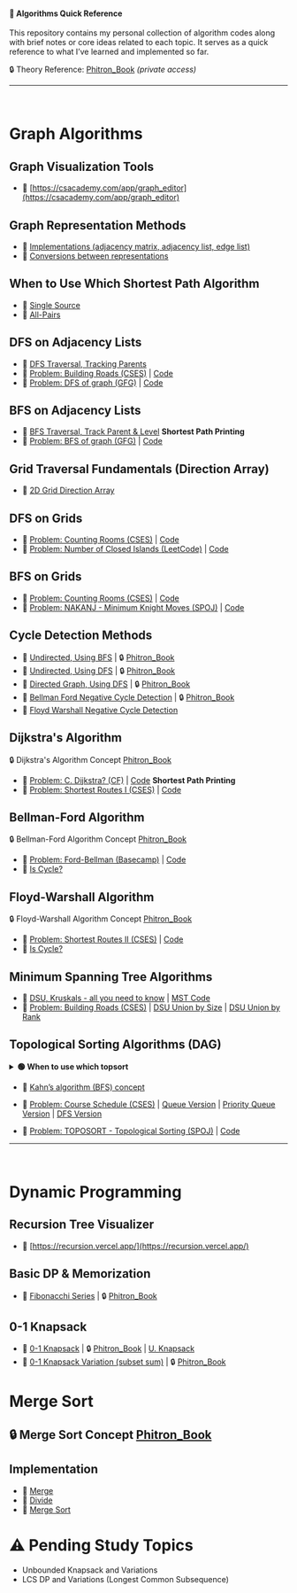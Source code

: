 #### 📖 Algorithms Quick Reference

This repository contains my personal collection of algorithm codes along with brief notes or core ideas related to each topic. It serves as a quick reference to what I’ve learned and implemented so far.

🔒 Theory Reference: [Phitron_Book](https://phitron.io/phitron-book/introduction-to-algorithms-01)  *(private access)*  

---
<br>

# Graph Algorithms

## Graph Visualization Tools
- 🔗 [https://csacademy.com/app/graph_editor](https://csacademy.com/app/graph_editor)

## Graph Representation Methods
- 🔗 [Implementations (adjacency matrix, adjacency list, edge list)](https://github.com/sabbirahmedfahim/Introduction-to-Algorithms/blob/main/WEEK_01/README.md)
- 🔗 [Conversions between representations](https://github.com/sabbirahmedfahim/Introduction-to-Algorithms/blob/main/WEEK_04/README.md)

## When to Use Which Shortest Path Algorithm
- 🔗 [Single Source](https://github.com/sabbirahmedfahim/Introduction-to-Algorithms/blob/main/WEEK_02/module_7/0_why_bellman_ford_algorithm.markdown)
- 🔗 [All-Pairs](https://github.com/sabbirahmedfahim/Introduction-to-Algorithms/blob/main/WEEK_02/module_7/3_why_floyd_warshall.markdown)

## DFS on Adjacency Lists
- 🔗 [DFS Traversal, Tracking Parents](https://github.com/sabbirahmedfahim/Introduction-to-Algorithms/blob/main/WEEK_01/module_3/2_dfs.cpp)
- 🔗 [Problem: Building Roads (CSES)](https://cses.fi/problemset/task/1666/) | [Code](https://github.com/sabbirahmedfahim/Introduction-to-Algorithms/blob/main/CP-Code/Building_Roads__DFS.cpp)
- 🔗 [Problem: DFS of graph (GFG)](https://www.geeksforgeeks.org/problems/depth-first-traversal-for-a-graph/1) | [Code](https://github.com/sabbirahmedfahim/Introduction-to-Algorithms/blob/main/CP-Code/dfs_of_graph__gfg.cpp)

## BFS on Adjacency Lists
- 🔗 [BFS Traversal, Track Parent & Level](https://github.com/sabbirahmedfahim/Introduction-to-Algorithms/blob/main/WEEK_01/module_2/12_bfs_shortest_path_printing.cpp) **Shortest Path Printing**
- 🔗 [Problem: BFS of graph (GFG)](https://www.geeksforgeeks.org/problems/bfs-traversal-of-graph/1?utm_source=geeksforgeeks&utm_medium=ml_article_practice_tab&utm_campaign=article_practice_tab) | [Code](https://github.com/sabbirahmedfahim/Introduction-to-Algorithms/blob/main/CP-Code/bfs_of_graph__gfg.cpp)

## Grid Traversal Fundamentals (Direction Array)
- 🔗 [2D Grid Direction Array](https://github.com/sabbirahmedfahim/Introduction-to-Algorithms/blob/main/WEEK_01/module_3/3_2D_grid.markdown)

## DFS on Grids
- 🔗 [Problem: Counting Rooms (CSES)](https://cses.fi/problemset/task/1192) | [Code](https://github.com/sabbirahmedfahim/Introduction-to-Algorithms/blob/main/CP-Code/Counting_Rooms__DFS.cpp)
- 🔗 [Problem: Number of Closed Islands (LeetCode)](https://leetcode.com/problems/number-of-closed-islands/description/) | [Code](https://github.com/sabbirahmedfahim/Introduction-to-Algorithms/blob/main/CP-Code/Number_of_Closed_Islands__LeetCode.cpp)

## BFS on Grids
- 🔗 [Problem: Counting Rooms (CSES)](https://cses.fi/problemset/task/1192) | [Code](https://github.com/sabbirahmedfahim/Introduction-to-Algorithms/blob/main/CP-Code/Counting_Rooms__BFS.cpp)
- 🔗 [Problem: NAKANJ - Minimum Knight Moves (SPOJ)](https://www.spoj.com/problems/NAKANJ/) | [Code](https://github.com/sabbirahmedfahim/Introduction-to-Algorithms/blob/main/CP-Code/Minimum_Knight_moves__BFS.cpp) 

## Cycle Detection Methods
- 🔗 [Undirected, Using BFS](https://github.com/sabbirahmedfahim/Introduction-to-Algorithms/blob/main/WEEK_02/module_5/1_cycle_detect_using_bfs.cpp) | 🔒 [Phitron_Book](https://phitron.io/phitron-book/introduction-to-algorithms-01/মডিউল-৫ঃ-cycle-detection/মডিউল-৫_১ঃ-cycle-detection-undirected-গ্রাফে)
- 🔗 [Undirected, Using DFS](https://github.com/sabbirahmedfahim/Introduction-to-Algorithms/blob/main/WEEK_02/module_5/2_cycle_detect_using_dfs.cpp) | 🔒 [Phitron_Book](https://phitron.io/phitron-book/introduction-to-algorithms-01/মডিউল-৫ঃ-cycle-detection/মডিউল-৫_১ঃ-cycle-detection-undirected-গ্রাফে)
- 🔗 [Directed Graph, Using DFS](https://github.com/sabbirahmedfahim/Introduction-to-Algorithms/blob/main/WEEK_02/module_5/4_cycle_detect_in_directed_graph.cpp) | 🔒 [Phitron_Book](https://phitron.io/phitron-book/introduction-to-algorithms-01/মডিউল-৫ঃ-cycle-detection/মডিউল-৫_৪ঃ-cycle-detection-directed-গ্রাফে)
- 🔗 [Bellman Ford Negative Cycle Detection](https://github.com/sabbirahmedfahim/Introduction-to-Algorithms/blob/main/WEEK_02/module_7/2_detect_negative_cycle.cpp) | 🔒 [Phitron_Book](https://phitron.io/phitron-book/introduction-to-algorithms-01/মডিউল-৭ঃ-bellmanford-এবং-floyd-warshall-এলগোরিদম/মডিউল-৭-৫ঃ-ডিটেক্ট-নেগেটিভ-সাইকেল)
- 🔗 [Floyd Warshall Negative Cycle Detection](https://github.com/sabbirahmedfahim/Introduction-to-Algorithms/blob/main/WEEK_02/module_7/8_is_cycle.cpp)


## Dijkstra's Algorithm
🔒 Dijkstra's Algorithm Concept [Phitron_Book](https://phitron.io/phitron-book/introduction-to-algorithms-01/মডিউল-৬ঃ-dijkstra-এলগরিদম)
- 🔗 [Problem: C. Dijkstra? (CF)](https://codeforces.com/contest/20/problem/C) | [Code](https://github.com/sabbirahmedfahim/Introduction-to-Algorithms/blob/main/CP-Code/C_Dijkstra__CF.cpp) **Shortest Path Printing**
- 🔗 [Problem: Shortest Routes I (CSES)](https://cses.fi/problemset/task/1671/) | [Code](https://github.com/sabbirahmedfahim/Introduction-to-Algorithms/blob/main/CP-Code/Shortest_Routes_I__Dijkstra.cpp) 

## Bellman-Ford Algorithm
🔒 Bellman-Ford Algorithm Concept [Phitron_Book](https://phitron.io/phitron-book/introduction-to-algorithms-01/মডিউল-৭ঃ-bellmanford-এবং-floyd-warshall-এলগোরিদম/testing)
- 🔗 [Problem: Ford-Bellman (Basecamp)](https://basecamp.eolymp.com/en/problems/1453) | [Code](https://github.com/sabbirahmedfahim/Introduction-to-Algorithms/blob/main/CP-Code/Ford_Bellman__Bellman_Ford.cpp) 
- 🔗 [Is Cycle?](https://github.com/sabbirahmedfahim/Introduction-to-Algorithms/blob/main/WEEK_02/module_7/2_detect_negative_cycle.cpp) 

## Floyd-Warshall Algorithm
🔒 Floyd-Warshall Algorithm Concept [Phitron_Book](https://phitron.io/phitron-book/introduction-to-algorithms-01/মডিউল-৭ঃ-bellmanford-এবং-floyd-warshall-এলগোরিদম/neccessityoffloydwarhall)
- 🔗 [Problem: Shortest Routes II (CSES)](https://cses.fi/problemset/task/1672/) | [Code](https://github.com/sabbirahmedfahim/Introduction-to-Algorithms/blob/main/CP-Code/Shortest_Routes_II__Floyd_Warshall.cpp) 
- 🔗 [Is Cycle?](https://github.com/sabbirahmedfahim/Introduction-to-Algorithms/blob/main/WEEK_02/module_7/8_is_cycle.cpp)

## Minimum Spanning Tree Algorithms
- 🔗 [DSU, Kruskals - all you need to know](https://github.com/sabbirahmedfahim/Introduction-to-Algorithms/blob/main/WEEK_03/module_11/README.md) | [MST Code](https://github.com/sabbirahmedfahim/Introduction-to-Algorithms/blob/main/WEEK_03/module_11/2_minimum_spanning_tree.cpp)
- 🔗 [Problem: Building Roads (CSES)](https://cses.fi/problemset/task/1666/) | [DSU Union by Size](https://github.com/sabbirahmedfahim/Introduction-to-Algorithms/blob/main/CP-Code/Building_Roads__DSU_Union_By_Size.cpp) | [DSU Union by Rank](https://github.com/sabbirahmedfahim/Introduction-to-Algorithms/blob/main/CP-Code/Building_Roads__DSU_Union_By_Rank.cpp)

## Topological Sorting Algorithms  (DAG)

<details>
<summary><strong>🟢 When to use which topsort</strong></summary>

DFS-based topo sort and BFS with a queue (Kahn’s algorithm) both detect cycles in DAGs while generating topological order, and BFS with a priority queue does the same but gives the **lexicographically smallest** order.

</details>

- 🔗 [Kahn’s algorithm (BFS) concept](https://www.geeksforgeeks.org/topological-sorting-indegree-based-solution/)
  
- 🔗 [Problem: Course Schedule (CSES)](https://cses.fi/problemset/task/1679/) | [Queue Version](https://github.com/sabbirahmedfahim/Introduction-to-Algorithms/blob/main/CP-Code/Course_Schedule___Topological_Sort_Queue_CSES.cpp) | [Priority Queue Version](https://github.com/sabbirahmedfahim/Introduction-to-Algorithms/blob/main/CP-Code/Course_Schedule___Topological_Sort_PriorityQueue_CSES.cpp) | [DFS Version](https://github.com/sabbirahmedfahim/Introduction-to-Algorithms/blob/main/CP-Code/Course_Schedule___Topological_Sort_DFS_Stack_CSES.cpp)
- 🔗 [Problem: TOPOSORT - Topological Sorting (SPOJ)](https://www.spoj.com/problems/TOPOSORT/) | [Code](https://github.com/sabbirahmedfahim/Introduction-to-Algorithms/blob/main/CP-Code/Topological_Sorting__SPOJ.cpp)

---

<br>

# Dynamic Programming

## Recursion Tree Visualizer
- 🔗 [https://recursion.vercel.app/](https://recursion.vercel.app/) <br>

## Basic DP & Memorization

- 🔗 [Fibonacchi Series](https://github.com/sabbirahmedfahim/Introduction-to-Algorithms/tree/main/WEEK_05/module_16) | 🔒 [Phitron_Book](https://phitron.io/phitron-book/introduction-to-algorithms-01/মডিউল-১৭ঃ-বেসিক-ডাইনামিক-প্রোগামিং) 

## 0-1 Knapsack
- 🔗 [0-1 Knapsack](https://github.com/sabbirahmedfahim/Introduction-to-Algorithms/tree/main/WEEK_05/module_17) | 🔒 [Phitron_Book](https://phitron.io/phitron-book/introduction-to-algorithms-01/মডিউল-১৮ঃ-knapsack) | [U. Knapsack](https://codeforces.com/group/MWSDmqGsZm/contest/223339/problem/U)
- 🔗 [0-1 Knapsack Variation (subset sum)](https://github.com/sabbirahmedfahim/Introduction-to-Algorithms/tree/main/WEEK_05/module_18) | 🔒 [Phitron_Book](https://phitron.io/phitron-book/introduction-to-algorithms-01/মডিউল-১৯ঃ-0-1-knapsack-variation)


# Merge Sort

## 🔒 Merge Sort Concept [Phitron_Book](https://phitron.io/phitron-book/introduction-to-algorithms-01/মডিউল-১৭ঃ-বেসিক-ডাইনামিক-প্রোগামিং)

## Implementation
- 🔗 [Merge](https://github.com/sabbirahmedfahim/Introduction-to-Algorithms/blob/main/WEEK_06/module_22/0_merge.cpp)
- 🔗 [Divide](https://github.com/sabbirahmedfahim/Introduction-to-Algorithms/blob/main/WEEK_06/module_22/1_divide.cpp)
- 🔗 [Merge Sort](https://github.com/sabbirahmedfahim/Introduction-to-Algorithms/blob/main/WEEK_06/module_22/3_merge_sort.cpp)


# ⚠️ Pending Study Topics
- Unbounded Knapsack and Variations
- LCS DP and Variations (Longest Common Subsequence)
